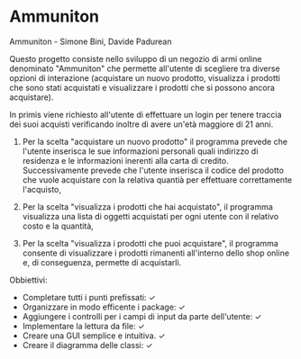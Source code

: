 # Ammuniton
Ammuniton - Simone Bini, Davide Padurean

Questo progetto consiste nello sviluppo di un negozio di armi online denominato "Ammuniton" che permette all'utente di scegliere tra diverse opzioni di interazione (acquistare un nuovo prodotto, visualizza i prodotti che sono stati acquistati e visualizzare i prodotti che si possono ancora acquistare).

In primis viene richiesto all'utente di effettuare un login per tenere traccia dei suoi acquisti verificando inoltre di avere un'età maggiore di 21 anni.

1. Per la scelta "acquistare un nuovo prodotto" il programma prevede che l'utente inserisca le sue informazioni personali quali indirizzo di residenza e le informazioni inerenti alla carta di credito.
    Successivamente prevede che l'utente inserisca il codice del prodotto che vuole acquistare con la relativa quantià per effettuare correttamente l'acquisto,

2. Per la scelta "visualizza i prodotti che hai acquistato", il programma visualizza una lista di oggetti acquistati per ogni utente con il relativo costo e la quantità,

3. Per la scelta "visualizza i prodotti che puoi acquistare", il programma consente di visualizzare i prodotti rimanenti all'interno dello shop online e, di conseguenza, permette di acquistarli.

Obbiettivi:
- Completare tutti i punti prefissati: ✓
- Organizzare in modo efficente i package: ✓
- Aggiungere i controlli per i campi di input da parte dell'utente: ✓
- Implementare la lettura da file: ✓
- Creare una GUI semplice e intuitiva. ✓
- Creare il diagramma delle classi: ✓

